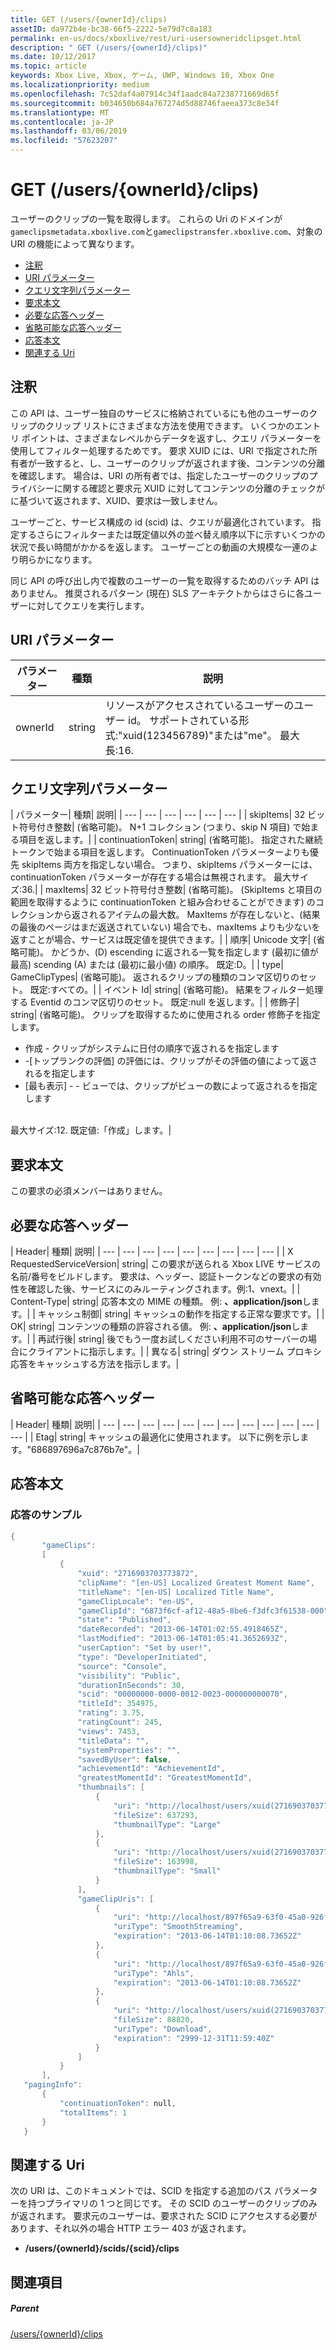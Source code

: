 ```yaml
---
title: GET (/users/{ownerId}/clips)
assetID: da972b4e-bc38-66f5-2222-5e79d7c8a183
permalink: en-us/docs/xboxlive/rest/uri-usersowneridclipsget.html
description: " GET (/users/{ownerId}/clips)"
ms.date: 10/12/2017
ms.topic: article
keywords: Xbox Live, Xbox, ゲーム, UWP, Windows 10, Xbox One
ms.localizationpriority: medium
ms.openlocfilehash: 7c52daf4a07914c34f1aadc84a7238771669d65f
ms.sourcegitcommit: b034650b684a767274d5d88746faeea373c8e34f
ms.translationtype: MT
ms.contentlocale: ja-JP
ms.lasthandoff: 03/06/2019
ms.locfileid: "57623207"
---
```

# <a name="get-usersowneridclips"></a>GET (/users/{ownerId}/clips)
ユーザーのクリップの一覧を取得します。
これらの Uri のドメインが`gameclipsmetadata.xboxlive.com`と`gameclipstransfer.xboxlive.com`、対象の URI の機能によって異なります。

  * [注釈](#ID4EX)
  * [URI パラメーター](#ID4EEB)
  * [クエリ文字列パラメーター](#ID4EPB)
  * [要求本文](#ID4EPE)
  * [必要な応答ヘッダー](#ID4E1E)
  * [省略可能な応答ヘッダー](#ID4ENH)
  * [応答本文](#ID4EOAAC)
  * [関連する Uri](#ID4EABAC)

<a id="ID4EX"></a>


## <a name="remarks"></a>注釈

この API は、ユーザー独自のサービスに格納されているにも他のユーザーのクリップのクリップ リストにさまざまな方法を使用できます。 いくつかのエントリ ポイントは、さまざまなレベルからデータを返すし、クエリ パラメーターを使用してフィルター処理するためです。 要求 XUID には、URI で指定された所有者が一致すると、し、ユーザーのクリップが返されます後、コンテンツの分離を確認します。 場合は、URI の所有者では、指定したユーザーのクリップのプライバシーに関する確認と要求元 XUID に対してコンテンツの分離のチェックがに基づいて返されます、XUID、要求は一致しません。

ユーザーごと、サービス構成の id (scid) は、クエリが最適化されています。 指定するさらにフィルターまたは既定値以外の並べ替え順序以下に示すいくつかの状況で長い時間がかかるを返します。 ユーザーごとの動画の大規模な一連のより明らかになります。

同じ API の呼び出し内で複数のユーザーの一覧を取得するためのバッチ API はありません。 推奨されるパターン (現在) SLS アーキテクトからはさらに各ユーザーに対してクエリを実行します。

<a id="ID4EEB"></a>


## <a name="uri-parameters"></a>URI パラメーター

| パラメーター| 種類| 説明|
| --- | --- | --- |
| ownerId| string| リソースがアクセスされているユーザーのユーザー id。 サポートされている形式:"xuid(123456789)"または"me"。 最大長:16.|

<a id="ID4EPB"></a>


## <a name="query-string-parameters"></a>クエリ文字列パラメーター

| パラメーター| 種類| 説明|
| --- | --- | --- | --- | --- | --- |
| skipItems| 32 ビット符号付き整数| (省略可能)。 N+1 コレクション (つまり、skip N 項目) で始まる項目を返します。|
| continuationToken| string| (省略可能)。 指定された継続トークンで始まる項目を返します。 ContinuationToken パラメーターよりも優先 skipItems 両方を指定しない場合。 つまり、skipItems パラメーターには、continuationToken パラメーターが存在する場合は無視されます。 最大サイズ:36.|
| maxItems| 32 ビット符号付き整数| (省略可能)。 (SkipItems と項目の範囲を取得するように continuationToken と組み合わせることができます) のコレクションから返されるアイテムの最大数。 MaxItems が存在しないと、(結果の最後のページはまだ返送されていない) 場合でも、maxItems よりも少ないを返すことが場合、サービスは既定値を提供できます。|
| 順序| Unicode 文字| (省略可能)。 かどうか、(D) escending に返される一覧を指定します (最初に値が最高) scending (A) または (最初に最小値) の順序。 既定:D。|
| type| GameClipTypes| (省略可能)。 返されるクリップの種類のコンマ区切りのセット。 既定:すべての。|
| イベント Id| string| (省略可能)。 結果をフィルター処理する Eventid のコンマ区切りのセット。 既定:null を返します。|
| 修飾子| string| (省略可能)。 クリップを取得するために使用される order 修飾子を指定します。 <ul><li>作成 - クリップがシステムに日付の順序で返されるを指定します</li><li>-[トップランクの評価] の評価には、クリップがその評価の値によって返されるを指定します</li><li>[最も表示] - - ビューでは、クリップがビューの数によって返されるを指定します</li></ul><br/> 最大サイズ:12. 既定値:「作成」します。| 

<a id="ID4EPE"></a>


## <a name="request-body"></a>要求本文

この要求の必須メンバーはありません。

<a id="ID4E1E"></a>


## <a name="required-response-headers"></a>必要な応答ヘッダー

| Header| 種類| 説明|
| --- | --- | --- | --- | --- | --- | --- | --- | --- |
| X RequestedServiceVersion| string| この要求が送られる Xbox LIVE サービスの名前/番号をビルドします。 要求は、ヘッダー、認証トークンなどの要求の有効性を確認した後、サービスにのみルーティングされます。例:1、vnext。|
| Content-Type| string| 応答本文の MIME の種類。 例: <b>、application/json</b>します。|
| キャッシュ制御| string| キャッシュの動作を指定する正常な要求です。|
| OK| string| コンテンツの種類の許容される値。 例: <b>、application/json</b>します。|
| 再試行後| string| 後でもう一度お試しください利用不可のサーバーの場合にクライアントに指示します。|
| 異なる| string| ダウン ストリーム プロキシ応答をキャッシュする方法を指示します。|

<a id="ID4ENH"></a>


## <a name="optional-response-headers"></a>省略可能な応答ヘッダー

| Header| 種類| 説明|
| --- | --- | --- | --- | --- | --- | --- | --- | --- | --- | --- | --- |
| Etag| string| キャッシュの最適化に使用されます。 以下に例を示します。"686897696a7c876b7e"。|

<a id="ID4EOAAC"></a>


## <a name="response-body"></a>応答本文

<a id="ID4EUAAC"></a>


### <a name="sample-response"></a>応答のサンプル


```cpp
{
       "gameClips":
       [
           {
               "xuid": "2716903703773872",
               "clipName": "[en-US] Localized Greatest Moment Name",
               "titleName": "[en-US] Localized Title Name",
               "gameClipLocale": "en-US",
               "gameClipId": "6873f6cf-af12-48a5-8be6-f3dfc3f61538-000",
               "state": "Published",
               "dateRecorded": "2013-06-14T01:02:55.4918465Z",
               "lastModified": "2013-06-14T01:05:41.3652693Z",
               "userCaption": "Set by user!",
               "type": "DeveloperInitiated",
               "source": "Console",
               "visibility": "Public",
               "durationInSeconds": 30,
               "scid": "00000000-0000-0012-0023-000000000070",
               "titleId": 354975,
               "rating": 3.75,
               "ratingCount": 245,
               "views": 7453,
               "titleData": "",
               "systemProperties": "",
               "savedByUser": false,
               "achievementId": "AchievementId",
               "greatestMomentId": "GreatestMomentId",
               "thumbnails": [
                   {
                       "uri": "http://localhost/users/xuid(2716903703773872)/scids/00000000-0000-0012-0023-000000000070/clips/6873f6cf-af12-48a5-8be6-f3dfc3f61538-000/thumbnails/large",
                       "fileSize": 637293,
                       "thumbnailType": "Large"
                   },
                   {
                       "uri": "http://localhost/users/xuid(2716903703773872)/scids/00000000-0000-0012-0023-000000000070/clips/6873f6cf-af12-48a5-8be6-f3dfc3f61538-000/thumbnails/small",
                       "fileSize": 163998,
                       "thumbnailType": "Small"
                   }
               ],
               "gameClipUris": [
                   {
                       "uri": "http://localhost/897f65a9-63f0-45a0-926f-05a3155c04fc/GameClip-Original_4000.ism/manifest",
                       "uriType": "SmoothStreaming",
                       "expiration": "2013-06-14T01:10:08.73652Z"
                   },
                   {
                       "uri": "http://localhost/897f65a9-63f0-45a0-926f-05a3155c04fc/GameClip-Original_4000.ism/manifest(format=m3u8-aapl)",
                       "uriType": "Ahls",
                       "expiration": "2013-06-14T01:10:08.73652Z"
                   },
                   {
                       "uri": "http://localhost/users/xuid(2716903703773872)/scids/00000000-0000-0012-0023-000000000070/clips/6873f6cf-af12-48a5-8be6-f3dfc3f61538-000",
                       "fileSize": 88820,
                       "uriType": "Download",
                       "expiration": "2999-12-31T11:59:40Z"
                   }
               ]
           }
       ],
   "pagingInfo":
       {
           "continuationToken": null,
           "totalItems": 1
       }
   }

```


<a id="ID4EABAC"></a>


## <a name="related-uris"></a>関連する Uri

次の URI は、このドキュメントでは、SCID を指定する追加のパス パラメーターを持つプライマリの 1 つと同じです。 その SCID のユーザーのクリップのみが返されます。 要求元のユーザーは、要求された SCID にアクセスする必要があります、それ以外の場合 HTTP エラー 403 が返されます。

   * **/users/{ownerId}/scids/{scid}/clips**

<a id="ID4ENBAC"></a>


## <a name="see-also"></a>関連項目

<a id="ID4EPBAC"></a>


##### <a name="parent"></a>Parent

[/users/{ownerId}/clips](uri-usersowneridclips.md)
